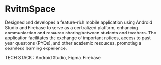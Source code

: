 # RvitmSpace 
Designed and developed a feature-rich mobile application using Android Studio and Firebase to serve as a centralized platform, enhancing communication and resource sharing between students and teachers. The application facilitates the exchange of important notices, access to past year questions (PYQs), and other academic resources, promoting a seamless learning experience.

TECH STACK : Android Studio, Figma, Firebase
